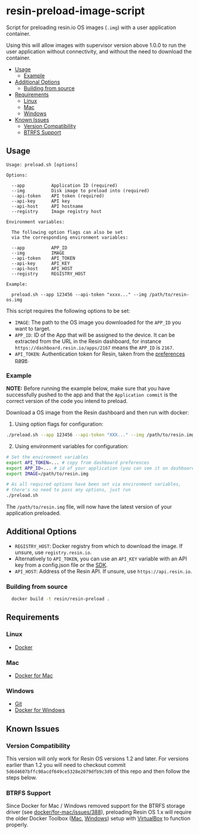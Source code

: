 # resin-preload-image-script

Script for preloading resin.io OS images (`.img`) with a user application container.

Using this will allow images with supervisor version above 1.0.0 to run the user application without connectivity, and without the need to download the container.

<!-- MarkdownTOC -->

- [Usage](#usage)
  - [Example](#example)
- [Additional Options](#additional-options)
  - [Building from source](#building-from-source)
- [Requirements](#requirements)
  - [Linux](#linux)
  - [Mac](#mac)
  - [Windows](#windows)
- [Known Issues](#known-issues)
  - [Version Compatibility](#version-compatibility)
  - [BTRFS Support](#btrfs-support)

<!-- /MarkdownTOC -->

## Usage

```
Usage: preload.sh [options]

Options:

  --app          Application ID (required)
  --img          Disk image to preload into (required)
  --api-token    API token (required)
  --api-key      API key
  --api-host     API hostname
  --registry     Image registry host

Environment variables:

  The following option flags can also be set
  via the corresponding environment variables:

  --app          APP_ID
  --img          IMAGE
  --api-token    API_TOKEN
  --api-key      API_KEY
  --api-host     API_HOST
  --registry     REGISTRY_HOST

Example:

  preload.sh --app 123456 --api-token "xxxx..." --img /path/to/resin-os.img

```

This script requires the following options to be set:

  * `IMAGE`: The path to the OS image you downloaded for the `APP_ID` you want to target.
  * `APP_ID`: ID of the App that will be assigned to the device. It can be extracted from the URL in the Resin dashboard, for instance `https://dashboard.resin.io/apps/2167` means the `APP_ID` is `2167`.
  * `API_TOKEN`: Authentication token for Resin, taken from the [preferences page](https://dashboard.resin.io/preferences?tab=details). 


### Example

**NOTE:** Before running the example below, make sure that you have successfully pushed to the app and that the `Application commit` is the correct version of the code you intend to preload.

Download a OS image from the Resin dashboard and then run with docker:

1) Using option flags for configuration:

```bash
./preload.sh --app 123456 --api-token "XXX..." --img /path/to/resin.img
```

2) Using environment variables for configuration:

```bash
# Set the environment variables
export API_TOKEN=... # copy from dashboard preferences
export APP_ID=... # id of your application (you can see it on dashboard URL when you visit your app page)
export IMAGE=/path/to/resin.img

# As all required options have been set via environment variables,
# there's no need to pass any options, just run
./preload.sh
```

The `/path/to/resin.img` file, will now have the latest version of your application preloaded.

## Additional Options

* `REGISTRY_HOST`: Docker registry from which to download the image. If unsure, use `registry.resin.io`.
* Alternatively to `API_TOKEN`, you can use an `API_KEY` variable with an API key from a config.json file or the [SDK](https://github.com/resin-io/resin-sdk/blob/master/DOCUMENTATION.md#resin.models.application.getApiKey).
* `API_HOST`: Address of the Resin API. If unsure, use `https://api.resin.io`.

### Building from source

```bash
  docker build -t resin/resin-preload .
```

## Requirements

### Linux

- [Docker](https://www.docker.com)

### Mac

- [Docker for Mac](https://www.docker.com/docker-mac)

### Windows

- [Git](https://git-scm.com)
- [Docker for Windows](https://www.docker.com/docker-windows)

## Known Issues

### Version Compatibility

This version will only work for Resin OS versions 1.2 and later.
For versions earlier than 1.2 you will need to checkout commit `5d6d4607bffc98acdf649ce5328e2079dfb9c3d9` of this repo and then follow the steps below. 

### BTRFS Support

Since Docker for Mac / Windows removed support for the BTRFS storage driver (see [docker/for-mac/issues/388](https://github.com/docker/for-mac/issues/388)), preloading Resin OS 1.x will require the older Docker Toolbox ([Mac](https://docs.docker.com/toolbox/toolbox_install_mac/), [Windows](https://docs.docker.com/toolbox/toolbox_install_windows/)) setup with [VirtualBox](https://www.virtualbox.org/) to function properly.
